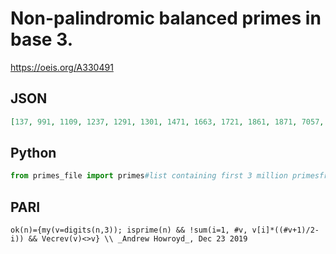 # Non\-palindromic balanced primes in base 3\.
https://oeis.org/A330491
## JSON
```JSON
[137, 991, 1109, 1237, 1291, 1301, 1471, 1663, 1721, 1861, 1871, 7057, 7219, 7507, 7537, 7699, 8291, 8597, 8707, 9091, 9587, 9697, 9857, 10159, 10163, 10211, 10273, 10321, 10627, 10631, 10739, 11027, 11437, 11551, 11777, 11887, 12239, 12401, 12659, 12671, 12821]
```
## Python
```Python
from primes_file import primes#list containing first 3 million primesfrom baseconvert import base as bdef isbalanced(converted):    return sum([(place - (len(converted)/2 - 0.5))*digit for place, digit in enumerate(converted)]) == 0balanced_primes_list = [prime for prime in primes if(b(prime, 10, 3) != b(prime, 10, 3)[::-1] and isbalanced(b(prime, 10, 3)))]
```
## PARI
```PARI
ok(n)={my(v=digits(n,3)); isprime(n) && !sum(i=1, #v, v[i]*((#v+1)/2-i)) && Vecrev(v)<>v} \\ _Andrew Howroyd_, Dec 23 2019
```
